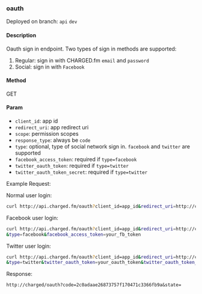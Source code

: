 ### **oauth**

Deployed on branch: `api` `dev`

#### **Description**

Oauth sign in endpoint. Two types of sign in methods are supported:

1. Regular: sign in with CHARGED.fm `email` and `password`
2. Social: sign in with `Facebook` 

#### **Method**

GET

#### **Param**

- `client_id`: app id
- `redirect_uri`: app redirect uri
- `scope`: permission scopes
- `response_type`: always be `code`
- `type`: optional, type of social network sign in. `facebook` and `twitter` are supported 
- `facebook_access_token`: required if `type=facebook`
- `twitter_oauth_token`: required if `type=twitter`
- `twitter_oauth_token_secret`: required if `type=twitter`

Example Request:

Normal user login: 
```sh
curl http://api.charged.fm/oauth?client_id=app_id&redirect_uri=http://charged/oauth&scope=god&response_type=code
```

Facebook user login: 
```sh
curl http://api.charged.fm/oauth?client_id=app_id&redirect_uri=http://charged/oauth&scope=god&response_type=code
&type=facebook&facebook_access_token=your_fb_token
```

Twitter user login: 
```sh
curl http://api.charged.fm/oauth?client_id=app_id&redirect_uri=http://charged/oauth&scope=god&response_type=code
&type=twitter&twitter_oauth_token=your_oauth_token&twitter_oauth_token_secret=your_oauth_token_secret
```

Response:

```
http://charged/oauth?code=2c0adaae26873757f170471c3366fb9a&state=
```

